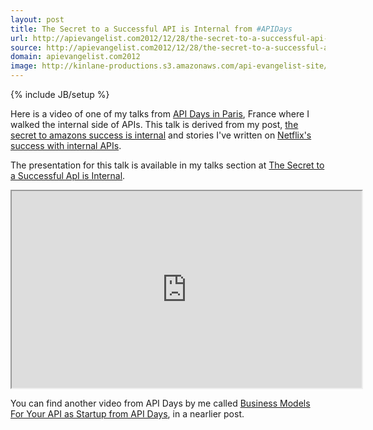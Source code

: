 ```yaml
---
layout: post
title: The Secret to a Successful API is Internal from #APIDays
url: http://apievangelist.com2012/12/28/the-secret-to-a-successful-api-is-internal-from-apidays/
source: http://apievangelist.com2012/12/28/the-secret-to-a-successful-api-is-internal-from-apidays/
domain: apievangelist.com2012
image: http://kinlane-productions.s3.amazonaws.com/api-evangelist-site/blog/api-days-logo.png
---
```

{% include JB/setup %}
<p>Here is a video of one of my talks from&nbsp;<a title="API Days" href="http://apidays.io/">API Days in Paris</a>, France where I walked the internal side of APIs. This talk is derived from my post, <a title="the secret to amazons success is internal" href="http://apievangelist.com/2011/06/10/lessons-in-api-deployment-from-netflix/">the secret to amazons success is internal</a> and stories I've written on <a title="Netflix's success with internal APIs" href="http://apievangelist.com/2011/06/10/lessons-in-api-deployment-from-netflix/">Netflix's success with internal APIs</a>.</p>
<p>The presentation for this talk is available in my talks section at <a href="/talks/apidays/internal-apis">The Secret to a Successful ApI is Internal</a>.</p>
<p style="text-align: center;"><iframe src="http://www.youtube.com/embed/u-ionULluaI" width="560" height="315"></iframe></p>
<p>You can find another video from API Days by me called <a href="/2012/12/20/business-models-for-your-api-as-startup-from-api-days/">Business Models For Your API as Startup from API Days</a>, in a nearlier post.</p>
